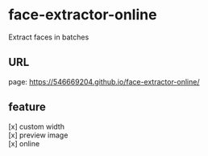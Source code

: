 # face-extractor-online

Extract faces in batches

## URL
page: https://546669204.github.io/face-extractor-online/

## feature

[x] custom width   
[x] preview image  
[x] online   


